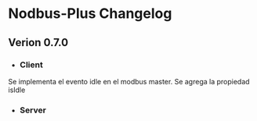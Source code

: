 # Nodbus-Plus Changelog

## Verion 0.7.0
* ### Client

Se implementa el evento idle en el modbus master.
Se agrega la propiedad isIdle

* ### Server
